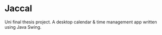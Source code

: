 # Jaccal
Uni final thesis project. A desktop calendar & time management app written using Java Swing. 
